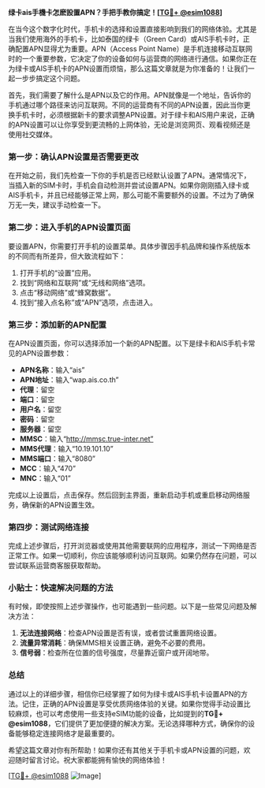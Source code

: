 **绿卡ais手機卡怎麽設置APN？手把手教你搞定！[[TG💪+ @esim1088](https://t.me/s/esim1088)]**

在当今这个数字化时代，手机卡的选择和设置直接影响到我们的网络体验。尤其是当我们使用海外的手机卡，比如泰国的绿卡（Green Card）或AIS手机卡时，正确配置APN显得尤为重要。APN（Access Point Name）是手机连接移动互联网时的一个重要参数，它决定了你的设备如何与运营商的网络进行通信。如果你正在为绿卡或AIS手机卡的APN设置而烦恼，那么这篇文章就是为你准备的！让我们一起一步步搞定这个问题。

首先，我们需要了解什么是APN以及它的作用。APN就像是一个地址，告诉你的手机通过哪个路径来访问互联网。不同的运营商有不同的APN设置，因此当你更换手机卡时，必须根据新卡的要求调整APN设置。对于绿卡和AIS用户来说，正确的APN设置可以让你享受到更流畅的上网体验，无论是浏览网页、观看视频还是使用社交媒体。

### **第一步：确认APN设置是否需要更改**
在开始之前，我们先检查一下你的手机是否已经默认设置了APN。通常情况下，当插入新的SIM卡时，手机会自动检测并尝试设置APN。如果你刚刚插入绿卡或AIS手机卡，并且已经能够正常上网，那么可能不需要额外的设置。不过为了确保万无一失，建议手动检查一下。

### **第二步：进入手机的APN设置页面**
要设置APN，你需要打开手机的设置菜单。具体步骤因手机品牌和操作系统版本的不同而有所差异，但大致流程如下：

1. 打开手机的“设置”应用。
2. 找到“网络和互联网”或“无线和网络”选项。
3. 点击“移动网络”或“蜂窝数据”。
4. 找到“接入点名称”或“APN”选项，点击进入。

### **第三步：添加新的APN配置**
在APN设置页面，你可以选择添加一个新的APN配置。以下是绿卡和AIS手机卡常见的APN设置参数：

- **APN名称**：输入“ais”
- **APN地址**：输入“wap.ais.co.th”
- **代理**：留空
- **端口**：留空
- **用户名**：留空
- **密码**：留空
- **服务器**：留空
- **MMSC**：输入“http://mmsc.true-inter.net”
- **MMS代理**：输入“10.19.101.10”
- **MMS端口**：输入“8080”
- **MCC**：输入“470”
- **MNC**：输入“01”

完成以上设置后，点击保存。然后回到主界面，重新启动手机或重启移动网络服务，确保新的APN设置生效。

### **第四步：测试网络连接**
完成上述步骤后，打开浏览器或使用其他需要联网的应用程序，测试一下网络是否正常工作。如果一切顺利，你应该能够顺利访问互联网。如果仍然存在问题，可以尝试联系运营商客服获取帮助。

### **小贴士：快速解决问题的方法**
有时候，即使按照上述步骤操作，也可能遇到一些问题。以下是一些常见问题及解决方法：

1. **无法连接网络**：检查APN设置是否有误，或者尝试重置网络设置。
2. **流量异常消耗**：确保MMS相关设置正确，避免不必要的费用。
3. **信号弱**：检查所在位置的信号强度，尽量靠近窗户或开阔地带。

### **总结**
通过以上的详细步骤，相信你已经掌握了如何为绿卡或AIS手机卡设置APN的方法。记住，正确的APN设置是享受优质网络体验的关键。如果你觉得手动设置比较麻烦，也可以考虑使用一些支持eSIM功能的设备，比如提到的**TG💪+ @esim1088**，它们提供了更加便捷的解决方案。无论选择哪种方式，确保你的设备能够稳定连接网络才是最重要的。

希望这篇文章对你有所帮助！如果你还有其他关于手机卡或APN设置的问题，欢迎随时留言讨论。祝大家都能拥有愉快的网络体验！

[[TG💪+ @esim1088](https://t.me/s/esim1088) ![Image](https://i.postimg.cc/4NQfJmqS/Snipaste-2025-05-13-00-14-12.png)]